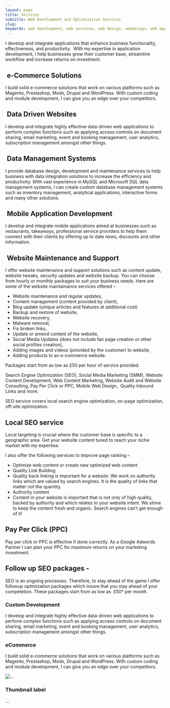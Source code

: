```yaml
---
layout: page
title: Services
subtitle: Web Development and Optimization Services
slug: 
keywords: web development, web services, web design, webdesign, web application, web applications, web app, web apps, wordpress, wordpress website, site speed
---
```


<p>I develop and integrate applications that enhance business functionality, effectiveness, and productivity.&nbsp; With my&nbsp;expertise in application development, I help businesses grow their customer base, streamline workflow and increase returns on investment.</p>

<h2><i class="fa fa-shopping-cart fa-2x"></i>&nbsp;e-Commerce Solutions</h2>

<p>I build solid e-commerce solutions that work on various platforms such as Magento, Prestashop, Modx, Drupal and WordPress. With custom coding and module development, I can give you an edge over your competitors.</p>

<h2><i class="fa fa-gears fa-2x"></i>&nbsp;Data Driven Websites</h2>

<p>I develop and integrate highly effective data-driven&nbsp;web applications to perform complex functions such as applying access controls on document sharing, email marketing, event and booking management, user analytics, subscription management amongst other things.</p>

<h2><i class="fa fa-database fa-2x"></i>&nbsp;Data Management Systems</h2>

<p>I provide database design, development and maintenance services to help business with data integration solutions to increase the efficiency and productivity. With vast experience in MySQL and Microsoft SQL data management systems, I can create custom&nbsp;database management systems such as inventory management, analytical applications, interactive forms and many other solutions.</p>

<h2><i class="fa fa-mobile fa-2x"></i>&nbsp;Mobile Application Development</h2>

<p>I develop and integrate mobile applications aimed at businesses such as restaurants, takeaways, professional service providers to help them connect with their clients by offering up to date news, discounts and other information.</p>

<h2><i class="fa fa-wrench fa-2x"></i>&nbsp;Website Maintenance and Support</h2>

<p>I offer website maintenance and support solutions such as content update, website tweaks, security updates and website backup. You can choose from hourly or monthly packages to suit your business needs. Here are some of the website maintainance services offered &ndash;</p> 

<ul>
	<li>Website maintenance and regular updates,</li>
	<li>Content management (content provided by client),</li>
	<li>Blog update (unique articles and features at additional cost)</li>
	<li>Backup and restore of website,</li>
	<li>Website recovery,</li>
	<li>Malware removal,</li>
	<li>Fix broken links,</li>
	<li>Update or amend content of the website,</li>
	<li>Social Media Updates (does not include fan page creation or other social profiles creation),</li>
	<li>Adding images and videos (provided by the customer) to website,</li>
	<li>Adding products to an e-commerce website.</li>
</ul>

<p>Packages start from as low as £50 per hour of service provided. </p>

<p>Search Engine Optimization (SEO), Social Media Marketing (SMM), Website Content Development, Web Content Marketing, Website Audit and Website Consulting, Pay Per Click or PPC, Mobile Web Design, &nbsp;Quality Inbound Links and more.</p>

<p>SEO service covers local search engine optimization, on-page optimization, off-site optimization.</p>

<h2>Local SEO service</h2>

<p>Local targeting is crucial where the customer base is specific to a geographic area. Get your website content tuned to reach your&nbsp;niche market with my expertise.</p>

<p>I also offer the following services to improve page ranking&nbsp;&ndash;</p>

<ul>
	<li>Optimize&nbsp;web content or create new optimized web content</li>
	<li>Quality Link Building</li>
	<li>Quality back linking is important for a website. We work on authority links which are valued by search engines. It is the quality of links that matter not the quantity.</li>
	<li>Authority content</li>
	<li>Content in your website is important that is not only of high quality, backed by authority and which relates to your website intent. We strive to keep the content fresh and organic. Search engines can&rsquo;t get enough of it!</li>
</ul>

<h2>Pay Per Click (PPC)</h2>

<p>Pay per click or PPC is effective if done correctly. As a Google Adwords Partner I can plan your PPC for maximum returns on your marketing investment.&nbsp;</p>

<h2>Follow up SEO packages -</h2>

<p>SEO is an&nbsp;ongoing processes. Therefore, to stay ahead of the game I offer followup optimization packages which insure that you stay ahead of your competetion.&nbsp;These packages start from as low as &nbsp;&pound;50* per month.&nbsp;</p>

<div class="row">
  <div class="col-sm-6 col-md-4">
    <div class="thumbnail">
      <i class="fa fa-code fa-3x"></i>
        <h3>Custom Development</h3>
        <p>I develop and integrate highly effective data-driven&nbsp;web applications to perform complex functions such as applying access controls on document sharing, email marketing, event and booking management, user analytics, subscription management amongst other things.</p>
    </div>
  </div>
    <div class="col-sm-6 col-md-4">
    <div class="thumbnail">
      <i class="fa fa-shopping-cart fa-2x"></i>
        <h3>eCommerce</h3>
        <p>I build solid e-commerce solutions that work on various platforms such as Magento, Prestashop, Modx, Drupal and WordPress. With custom coding and module development, I can give you an edge over your competitors.</p>
    </div>
  </div>
      <div class="col-sm-6 col-md-4">
    <div class="thumbnail">
      <img src="..." alt="...">
      <div class="caption">
        <h3>Thumbnail label</h3>
        <p>...</p>
      </div>
    </div>
  </div>
</div>

